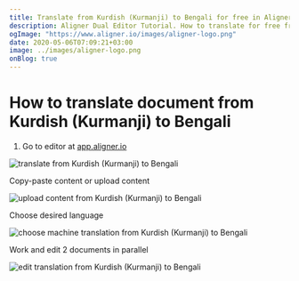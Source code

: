 ```yaml
---
title: Translate from Kurdish (Kurmanji) to Bengali for free in Aligner Editor
description: Aligner Dual Editor Tutorial. How to translate for free from Kurdish (Kurmanji) to Bengali. Aligner is multilingual document management platform. 
ogImage: "https://www.aligner.io/images/aligner-logo.png"
date: 2020-05-06T07:09:21+03:00
image: ../images/aligner-logo.png
onBlog: true
---
```


# How to translate document from Kurdish (Kurmanji) to Bengali

1. Go to editor at [app.aligner.io](https://app.aligner.io "Aligner App web page")

![translate from Kurdish (Kurmanji) to Bengali](../aligner-blank-editor.png "translate from Kurdish (Kurmanji) to Bengali")

Copy-paste content or upload content

![upload content from Kurdish (Kurmanji) to Bengali](../aligner-uploaded-document.png "upload content from Kurdish (Kurmanji) to Bengali")

Choose desired language

![choose machine translation from Kurdish (Kurmanji) to Bengali](../aligner-language-dropdown.png "choose machine translation from Kurdish (Kurmanji) to Bengali")

Work and edit 2 documents in parallel

![edit translation from Kurdish (Kurmanji) to Bengali](../aligner-double-sitded-editor.png "edit translation from Kurdish (Kurmanji) to Bengali")

